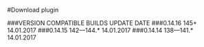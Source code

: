 #Download plugin

###VERSION     COMPATIBLE BUILDS   UPDATE DATE
###0.14.16     145+                14.01.2017
###0.14.15     142—144.*           14.01.2017
###0.14.14     138—141.*           14.01.2017
